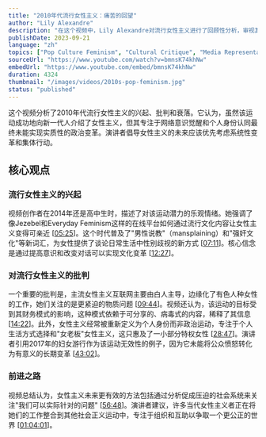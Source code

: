 ```yaml
---
title: "2010年代流行女性主义：痛苦的回望"
author: "Lily Alexandre"
description: "在这个视频中，Lily Alexandre对流行女性主义进行了回顾性分析，审视其兴起、批判和最终衰落。视频对比了该运动专注于意识觉醒与需要更系统性、唯物主义的社会变革方法之间的差异。"
publishDate: 2023-09-21
language: "zh"
topics: ["Pop Culture Feminism", "Cultural Critique", "Media Representation Critique", "Anti-Feminism Studies", "Feminist Literary Criticism"]
sourceUrl: "https://www.youtube.com/watch?v=bmnsK74khNw"
embedUrl: "https://www.youtube.com/embed/bmnsK74khNw"
duration: 4324
thumbnail: "/images/videos/2010s-pop-feminism.jpg"
status: "published"
---
```


这个视频分析了2010年代流行女性主义的兴起、批判和衰落。它认为，虽然该运动成功地向新一代人介绍了女性主义，但其专注于网络意识觉醒和个人身份认同最终未能实现实质性的政治变革。演讲者倡导女性主义的未来应该优先考虑系统性变革和集体行动。

## 核心观点

### 流行女性主义的兴起
视频创作者在2014年还是高中生时，描述了对该运动潜力的乐观情绪。她强调了像Jezebel和Everyday Feminism这样的在线平台如何通过流行文化内容让女性主义变得可亲近 [[05:25](http://www.youtube.com/watch?v=bmnsK74khNw&t=325)]。这个时代普及了"男性说教"（mansplaining）和"强奸文化"等新词汇，为女性提供了谈论日常生活中性别歧视的新方式 [[07:11](http://www.youtube.com/watch?v=bmnsK74khNw&t=431)]。核心信念是通过提高意识和改变对话可以实现文化变革 [[12:27](http://www.youtube.com/watch?v=bmnsK74khNw&t=747)]。

### 对流行女性主义的批判
一个重要的批判是，主流女性主义互联网主要由白人主导，边缘化了有色人种女性的工作，她们关注的是更紧迫的物质问题 [[09:44](http://www.youtube.com/watch?v=bmnsK74khNw&t=584)]。视频还认为，该运动的目标受到其财务模式的影响，这种模式依赖于可分享的、病毒式的内容，稀释了其信息 [[14:22](http://www.youtube.com/watch?v=bmnsK74khNw&t=862)]。此外，女性主义经常被重新定义为个人身份而非政治运动，专注于个人生活方式选择和"女老板"女性主义，这只惠及了一小部分特权女性 [[28:47](http://www.youtube.com/watch?v=bmnsK74khNw&t=1727)]。演讲者引用2017年的妇女游行作为该运动无效性的例子，因为它未能将公众愤怒转化为有意义的长期变革 [[43:02](http://www.youtube.com/watch?v=bmnsK74khNw&t=2582)]。

### 前进之路
视频总结认为，女性主义未来更有效的方法包括通过分析促成压迫的社会系统来关注"我们可以实际针对的问题" [[56:48](http://www.youtube.com/watch?v=bmnsK74khNw&t=3408)]。演讲者建议，许多当代女性主义者正在将她们的工作整合到其他社会正义运动中，专注于组织和互助以争取一个更公正的世界 [[01:04:01](http://www.youtube.com/watch?v=bmnsK74khNw&t=3841)]。